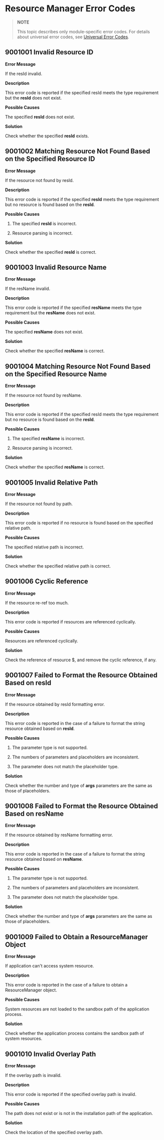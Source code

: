 # Resource Manager Error Codes

> **NOTE**
>
> This topic describes only module-specific error codes. For details about universal error codes, see [Universal Error Codes](errorcode-universal.md).

## 9001001 Invalid Resource ID

**Error Message**

If the resId invalid.

**Description**

This error code is reported if the specified resId meets the type requirement but the **resId** does not exist.

**Possible Causes**

The specified **resId** does not exist.

**Solution**

Check whether the specified **resId** exists.

## 9001002 Matching Resource Not Found Based on the Specified Resource ID

**Error Message**

If the resource not found by resId.

**Description**

This error code is reported if the specified **resId** meets the type requirement but no resource is found based on the **resId**.

**Possible Causes**

1. The specified **resId** is incorrect.

2. Resource parsing is incorrect.

**Solution**

Check whether the specified **resId** is correct.

## 9001003 Invalid Resource Name

**Error Message**

If the resName invalid.

**Description**

This error code is reported if the specified **resName** meets the type requirement but the **resName** does not exist.

**Possible Causes**

The specified **resName** does not exist.

**Solution**

Check whether the specified **resName** is correct.

## 9001004 Matching Resource Not Found Based on the Specified Resource Name

**Error Message**

If the resource not found by resName.

**Description**

This error code is reported if the specified resId meets the type requirement but no resource is found based on the **resId**.

**Possible Causes**

1. The specified **resName** is incorrect.

2. Resource parsing is incorrect.

**Solution**

Check whether the specified **resName** is correct.

## 9001005 Invalid Relative Path

**Error Message**

If the resource not found by path.

**Description**

This error code is reported if no resource is found based on the specified relative path.

**Possible Causes**

The specified relative path is incorrect.

**Solution**

Check whether the specified relative path is correct.

## 9001006 Cyclic Reference

**Error Message**

If the resource re-ref too much.

**Description**

This error code is reported if resources are referenced cyclically.

**Possible Causes**

Resources are referenced cyclically.

**Solution**

Check the reference of resource $, and remove the cyclic reference, if any.

## 9001007 Failed to Format the Resource Obtained Based on resId

**Error Message**

If the resource obtained by resId formatting error.

**Description**

This error code is reported in the case of a failure to format the string resource obtained based on **resId**.

**Possible Causes**

1. The parameter type is not supported.

2. The numbers of parameters and placeholders are inconsistent.

3. The parameter does not match the placeholder type.

**Solution**

Check whether the number and type of **args** parameters are the same as those of placeholders.

## 9001008 Failed to Format the Resource Obtained Based on resName

**Error Message**

If the resource obtained by resName formatting error.

**Description**

This error code is reported in the case of a failure to format the string resource obtained based on **resName**.

**Possible Causes**

1. The parameter type is not supported.

2. The numbers of parameters and placeholders are inconsistent.

3. The parameter does not match the placeholder type.

**Solution**

Check whether the number and type of **args** parameters are the same as those of placeholders.

## 9001009 Failed to Obtain a ResourceManager Object

**Error Message**

If application can't access system resource.

**Description**

This error code is reported in the case of a failure to obtain a ResourceManager object.

**Possible Causes**

System resources are not loaded to the sandbox path of the application process.

**Solution**

Check whether the application process contains the sandbox path of system resources.

## 9001010 Invalid Overlay Path

**Error Message**

If the overlay path is invalid.

**Description**

This error code is reported if the specified overlay path is invalid.

**Possible Causes**

The path does not exist or is not in the installation path of the application.

**Solution**

Check the location of the specified overlay path.
